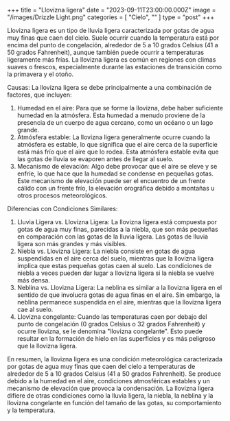 +++
title = "Llovizna ligera"
date = "2023-09-11T23:00:00.000Z"
image = "/images/Drizzle Light.png"
categories = [ "Cielo", "" ]
type = "post"
+++


Llovizna ligera es un tipo de lluvia ligera caracterizada por gotas de agua muy finas que caen del cielo. Suele ocurrir cuando la temperatura está por encima del punto de congelación, alrededor de 5 a 10 grados Celsius (41 a 50 grados Fahrenheit), aunque también puede ocurrir a temperaturas ligeramente más frías. La llovizna ligera es común en regiones con climas suaves o frescos, especialmente durante las estaciones de transición como la primavera y el otoño.

Causas:
La llovizna ligera se debe principalmente a una combinación de factores, que incluyen:

1. Humedad en el aire: Para que se forme la llovizna, debe haber suficiente humedad en la atmósfera. Esta humedad a menudo proviene de la presencia de un cuerpo de agua cercano, como un océano o un lago grande.
2. Atmósfera estable: La llovizna ligera generalmente ocurre cuando la atmósfera es estable, lo que significa que el aire cerca de la superficie está más frío que el aire que lo rodea. Esta atmósfera estable evita que las gotas de lluvia se evaporen antes de llegar al suelo.
3. Mecanismo de elevación: Algo debe provocar que el aire se eleve y se enfríe, lo que hace que la humedad se condense en pequeñas gotas. Este mecanismo de elevación puede ser el encuentro de un frente cálido con un frente frío, la elevación orográfica debido a montañas u otros procesos meteorológicos.

Diferencias con Condiciones Similares:

1. Lluvia Ligera vs. Llovizna Ligera: La llovizna ligera está compuesta por gotas de agua muy finas, parecidas a la niebla, que son más pequeñas en comparación con las gotas de la lluvia ligera. Las gotas de lluvia ligera son más grandes y más visibles.
2. Niebla vs. Llovizna Ligera: La niebla consiste en gotas de agua suspendidas en el aire cerca del suelo, mientras que la llovizna ligera implica que estas pequeñas gotas caen al suelo. Las condiciones de niebla a veces pueden dar lugar a llovizna ligera si la niebla se vuelve más densa.
3. Neblina vs. Llovizna Ligera: La neblina es similar a la llovizna ligera en el sentido de que involucra gotas de agua finas en el aire. Sin embargo, la neblina permanece suspendida en el aire, mientras que la llovizna ligera cae al suelo.
4. Llovizna congelante: Cuando las temperaturas caen por debajo del punto de congelación (0 grados Celsius o 32 grados Fahrenheit) y ocurre llovizna, se le denomina "llovizna congelante". Esto puede resultar en la formación de hielo en las superficies y es más peligroso que la llovizna ligera.

En resumen, la llovizna ligera es una condición meteorológica caracterizada por gotas de agua muy finas que caen del cielo a temperaturas de alrededor de 5 a 10 grados Celsius (41 a 50 grados Fahrenheit). Se produce debido a la humedad en el aire, condiciones atmosféricas estables y un mecanismo de elevación que provoca la condensación. La llovizna ligera difiere de otras condiciones como la lluvia ligera, la niebla, la neblina y la llovizna congelante en función del tamaño de las gotas, su comportamiento y la temperatura.
